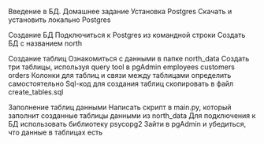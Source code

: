 Введение в БД. Домашнее задание
Установка Postgres
Скачать и установить локально Postgres

Создание БД
Подключиться к Postgres из командной строки
Создать БД с названием north

Создание таблиц
Ознакомиться с данными в папке north_data
Создать три таблицы, используя query tool в pgAdmin
employees
customers
orders
Колонки для таблиц и связи между таблицами определить самостоятельно
Sql-код для создания таблиц скопировать в файл create_tables.sql

Заполнение таблиц данными
Написать скрипт в main.py, который заполнит созданные таблицы данными из north_data
Для подключения к БД использовать библиотеку psycopg2
Зайти в pgAdmin и убедиться, что данные в таблицах есть
